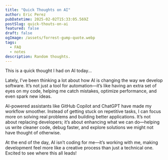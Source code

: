 ```yaml
---
title: "Quick Thoughts on AI"
author: Eric Perez
pubDatetime: 2025-02-02T15:33:05.569Z
postSlug: quick-thouts-on-ai
featured: false
draft: false
ogImage: /assets/forrest-gump-quote.webp
tags:
  - FAQ
  - notes
description: Random thoughts.
---
```


This is a quick thought I had on AI today...

Lately, I’ve been thinking a lot about how AI is changing the way we develop software. It’s not just a tool for automation—it’s like having an extra set of eyes on my code, helping me catch mistakes, optimize performance, and even spark new ideas.

AI-powered assistants like GitHub Copilot and ChatGPT have made my workflow smoother. Instead of getting stuck on repetitive tasks, I can focus more on solving real problems and building better applications. It’s not about replacing developers; it’s about enhancing what we can do—helping us write cleaner code, debug faster, and explore solutions we might not have thought of otherwise.

At the end of the day, AI isn’t coding for me—it’s working with me, making development feel more like a creative process than just a technical one. Excited to see where this all leads!
